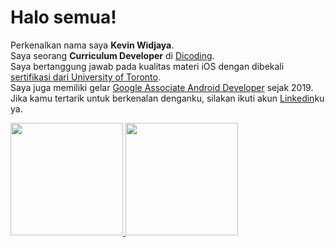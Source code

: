 # Halo semua! 
Perkenalkan nama saya **Kevin Widjaya**.\
Saya seorang **Curriculum Developer** di [Dicoding](https://www.dicoding.com/).\
Saya bertanggung jawab pada kualitas materi iOS dengan dibekali [sertifikasi dari University of Toronto](https://www.coursera.org/account/accomplishments/specialization/CLKJD8XBXJ3M).\
Saya juga memiliki gelar [Google Associate Android Developer](https://www.credential.net/h5deoi5h) sejak 2019.\
Jika kamu tertarik untuk berkenalan denganku, silakan ikuti akun [Linkedin](https://www.linkedin.com/in/kevin-widjaya-465b06230/)ku ya.
 
<p align="left">
<a href="https://github.com/KevinWidjaya05">
  <img height="180em" src="https://github-readme-stats-eight-theta.vercel.app/api?username=KevinWidjaya05&show_icons=true&theme=algolia&include_all_commits=true&count_private=true"/>
  <img height="180em" src="https://github-readme-stats-eight-theta.vercel.app/api/top-langs/?username=KevinWidjaya05&layout=compact&langs_count=8&theme=algolia"/>
</a>
</p>
